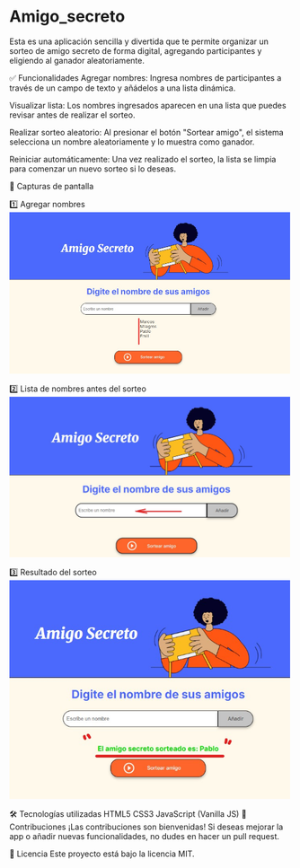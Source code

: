 # Amigo_secreto
Esta es una aplicación sencilla y divertida que te permite organizar un sorteo de amigo secreto de forma digital, agregando participantes y eligiendo al ganador aleatoriamente.

✅ Funcionalidades
Agregar nombres:
Ingresa nombres de participantes a través de un campo de texto y añádelos a una lista dinámica.

Visualizar lista:
Los nombres ingresados aparecen en una lista que puedes revisar antes de realizar el sorteo.

Realizar sorteo aleatorio:
Al presionar el botón "Sortear amigo", el sistema selecciona un nombre aleatoriamente y lo muestra como ganador.

Reiniciar automáticamente:
Una vez realizado el sorteo, la lista se limpia para comenzar un nuevo sorteo si lo deseas.

📸 Capturas de pantalla

1️⃣ Agregar nombres
<img src="avace/Lista%20de%20nombres.jpg" alt="Pantalla agregando nombres al sorteo" width="500">

2️⃣ Lista de nombres antes del sorteo
<img src="avace/agregar%20nombres.jpg" alt="Lista de nombres agregados" width="500)">

3️⃣ Resultado del sorteo
<img src="avace/resultado.jpg" alt="Resultado del amigo secreto sorteado" width="500">

🛠 Tecnologías utilizadas
HTML5
CSS3
JavaScript (Vanilla JS)
🤝 Contribuciones
¡Las contribuciones son bienvenidas! Si deseas mejorar la app o añadir nuevas funcionalidades, no dudes en hacer un pull request.

📄 Licencia
Este proyecto está bajo la licencia MIT.
